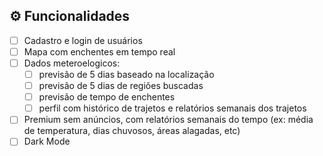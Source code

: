 ## ⚙️ Funcionalidades

- [ ] Cadastro e login de usuários
- [ ] Mapa com enchentes em tempo real
- [ ] Dados meteroelogicos:
    - [ ] previsão de 5 dias baseado na localização
    - [ ] previsão de 5 dias de regiões buscadas
    - [ ] previsão de tempo de enchentes
    - [ ] perfil com histórico de trajetos e relatórios semanais dos trajetos
- [ ] Premium sem anúncios, com relatórios semanais do tempo (ex: média de temperatura, dias chuvosos, áreas alagadas, etc)
- [ ] Dark Mode